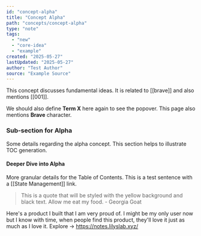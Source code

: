 ```yaml
---
id: "concept-alpha"
title: "Concept Alpha"
path: "concepts/concept-alpha"
type: "note"
tags: 
  - "new" 
  - "core-idea"
  - "example"
created: "2025-05-27"
lastUpdated: "2025-05-27"
author: "Test Author"
source: "Example Source"
---
```


This concept discusses fundamental ideas.
It is related to [[brave]] and also mentions [[001]].

We should also define **Term X** here again to see the popover. This page also mentions **Brave** character.

### Sub-section for Alpha
Some details regarding the alpha concept. This section helps to illustrate TOC generation.

#### Deeper Dive into Alpha
More granular details for the Table of Contents.
This is a test sentence with a [[State Management]] link.

> This is a quote that will be styled with the yellow background and black text. Allow me eat my food. - Georgia Goat

Here's a product I built that I am very proud of.
I might be my only user now but I know with time, when people find this product, they'll love it just as much as I love it.
Explore
→ https://notes.lilyslab.xyz/